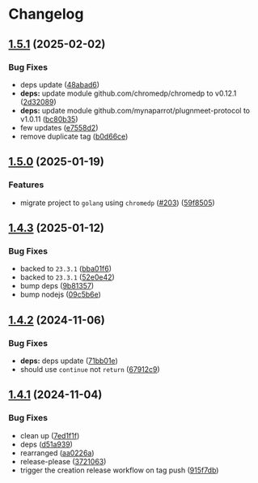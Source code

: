 # Changelog

## [1.5.1](https://github.com/mynaparrot/plugNmeet-recorder/compare/v1.5.0...v1.5.1) (2025-02-02)


### Bug Fixes

* deps update ([48abad6](https://github.com/mynaparrot/plugNmeet-recorder/commit/48abad6f0781d901fb07e61ac5840ef61a96f4ed))
* **deps:** update module github.com/chromedp/chromedp to v0.12.1 ([2d32089](https://github.com/mynaparrot/plugNmeet-recorder/commit/2d320894a54e6deb8b06734b0165d9a5b123ee1f))
* **deps:** update module github.com/mynaparrot/plugnmeet-protocol to v1.0.11 ([bc80b35](https://github.com/mynaparrot/plugNmeet-recorder/commit/bc80b35054dc20f618837f516ebc529c89879041))
* few updates ([e7558d2](https://github.com/mynaparrot/plugNmeet-recorder/commit/e7558d2cf44de3c4c999aecf8737422a18a654bf))
* remove duplicate tag ([b0d66ce](https://github.com/mynaparrot/plugNmeet-recorder/commit/b0d66ced2af1d4622693d1d2520e3bb5e95b9382))

## [1.5.0](https://github.com/mynaparrot/plugNmeet-recorder/compare/v1.4.3...v1.5.0) (2025-01-19)


### Features

* migrate project to `golang` using `chromedp` ([#203](https://github.com/mynaparrot/plugNmeet-recorder/issues/203)) ([59f8505](https://github.com/mynaparrot/plugNmeet-recorder/commit/59f850537cf8c1c8f520b21b47d093be6d739b50))

## [1.4.3](https://github.com/mynaparrot/plugNmeet-recorder/compare/v1.4.2...v1.4.3) (2025-01-12)


### Bug Fixes

* backed to `23.3.1` ([bba01f6](https://github.com/mynaparrot/plugNmeet-recorder/commit/bba01f68e0d21f8fa0bbaf3f8088222e0ef0796e))
* backed to `23.3.1` ([52e0e42](https://github.com/mynaparrot/plugNmeet-recorder/commit/52e0e42280972553a3cd951940ad69f3d8cc5309))
* bump deps ([9b81357](https://github.com/mynaparrot/plugNmeet-recorder/commit/9b81357de692c3610f00d47bf83e072095a50a3b))
* bump nodejs ([09c5b6e](https://github.com/mynaparrot/plugNmeet-recorder/commit/09c5b6e39771297c8fc121661d1b2ac48599047e))

## [1.4.2](https://github.com/mynaparrot/plugNmeet-recorder/compare/v1.4.1...v1.4.2) (2024-11-06)


### Bug Fixes

* **deps:** deps update ([71bb01e](https://github.com/mynaparrot/plugNmeet-recorder/commit/71bb01e74e604a864175e24a25363a47851bfc66))
* should use `continue` not `return` ([67912c9](https://github.com/mynaparrot/plugNmeet-recorder/commit/67912c9cca3131b38b309e7b8ea8d7de4ad95750))

## [1.4.1](https://github.com/mynaparrot/plugNmeet-recorder/compare/v1.4.0...v1.4.1) (2024-11-04)


### Bug Fixes

* clean up ([7ed1f1f](https://github.com/mynaparrot/plugNmeet-recorder/commit/7ed1f1fdd3768ffb87a2cf23483c6e55d0ef4e2a))
* deps ([d51a939](https://github.com/mynaparrot/plugNmeet-recorder/commit/d51a939af20627b395a2efd3abef9eb4fa370b06))
* rearranged ([aa0226a](https://github.com/mynaparrot/plugNmeet-recorder/commit/aa0226a7a1ebd0db5ceccbdeb665e66f8b552a18))
* release-please ([3721063](https://github.com/mynaparrot/plugNmeet-recorder/commit/37210630b7d68f28fd0a8564c62b3077112a27c4))
* trigger the creation release workflow on tag push ([915f7db](https://github.com/mynaparrot/plugNmeet-recorder/commit/915f7db75a354977447b5d1d798ef51431c41db1))
